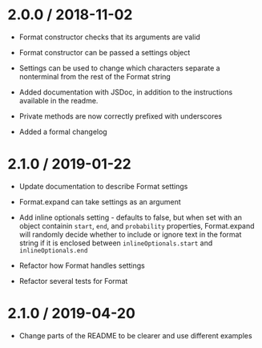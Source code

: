 # 2.0.0 / 2018-11-02

- Format constructor checks that its arguments are valid

- Format constructor can be passed a settings object

- Settings can be used to change which characters separate a nonterminal from the rest of the Format string

- Added documentation with JSDoc, in addition to the instructions available in the readme.

- Private methods are now correctly prefixed with underscores

- Added a formal changelog

# 2.1.0 / 2019-01-22

- Update documentation to describe Format settings

- Format.expand can take settings as an argument

- Add inline optionals setting - defaults to false, but when set with an object containin `start`, `end`, and `probability` properties, Format.expand will randomly decide whether to include or ignore text in the format string if it is enclosed between `inlineOptionals.start` and `inlineOptionals.end`

- Refactor how Format handles settings

- Refactor several tests for Format

# 2.1.0 / 2019-04-20

- Change parts of the README to be clearer and use different examples